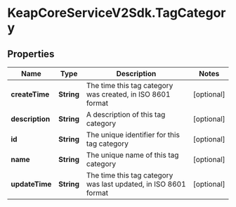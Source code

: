 # KeapCoreServiceV2Sdk.TagCategory

## Properties

Name | Type | Description | Notes
------------ | ------------- | ------------- | -------------
**createTime** | **String** | The time this tag category was created, in ISO 8601 format | [optional] 
**description** | **String** | A description of this tag category | [optional] 
**id** | **String** | The unique identifier for this tag category | [optional] 
**name** | **String** | The unique name of this tag category | [optional] 
**updateTime** | **String** | The time this tag category was last updated, in ISO 8601 format | [optional] 


